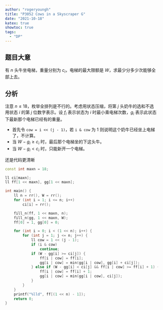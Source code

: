 ```yaml
---
author: "rogeryoungh"
title: "P3052 Cows in a Skyscraper G"
date: "2021-10-18"
katex: true
showtoc: true
tags:
  - "DP"
---
```


## 题目大意

有 $n$ 头牛坐电梯，重量分别为 $c_i$，电梯的最大限额是 $W$，求最少分多少次能够全部上去。

## 分析

注意 $n \leqslant 18$，枚举全排列是不行的。考虑用状态压缩，将第 $j$ 头奶牛的选和不选用状态 $i$ 的第 $j$ 位数字表示。设 $f_i$ 表示状态为 $i$ 时最小乘电梯次数，$g_i$ 表示此状态下最新那个电梯已经有的重量。

- 首先令 `cow = i << (j - 1)`，若 `i & cow` 为 $1$ 则说明这个奶牛已经坐上电梯了，不计算。
- 当 $W - g_i \geqslant c_i$ 时，最后那个电梯坐的下这头牛。
- 当 $W - g_i < c_i$ 时，只能新开一个电梯。

还是代码更清晰

```cpp
const int maxn = 18;

ll ci[maxn];
ll ff[1 << maxn], gg[1 << maxn];

int main() {
    ll n = rr(), W = rr();
    for (int i = 1; i <= n; i++)
        ci[i] = rr();

    fill_n(ff, 1 << maxn, n);
    fill_n(gg, 1 << maxn, W);
    ff[0] = 1, gg[0] = 0;

    for (int i = 0; i < (1 << n); i++) {
        for (int j = 1; j <= n; j++) {
            ll cow = 1 << (j - 1);
            if (i & cow)
                continue;
            if (W - gg[i] >= ci[j]) {
                ff[i | cow] = ff[i];
                gg[i | cow] = min(gg[i | cow], gg[i] + ci[j]);
            } else if (W - gg[i] < ci[j] && ff[i | cow] >= ff[i] + 1) {
                ff[i | cow] = ff[i] + 1;
                gg[i | cow] = min(gg[i | cow], ci[j]);
            }
        }
    }
    printf("%lld", ff[(1 << n) - 1]);
    return 0;
}
```
